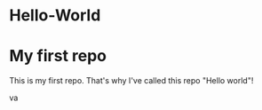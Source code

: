 # Hello-World
# My first repo
This is my first repo. That's why I've called this repo "Hello world"!


va
